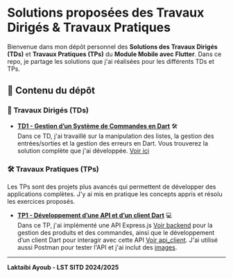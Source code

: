 # Solutions proposées des Travaux Dirigés & Travaux Pratiques

Bienvenue dans mon dépôt personnel des **Solutions des Travaux Dirigés (TDs)** et **Travaux Pratiques (TPs)** du **Module Mobile avec Flutter**. Dans ce repo, je partage les solutions que j'ai réalisées pour les différents TDs et TPs.

## 📂 Contenu du dépôt

### 📌 Travaux Dirigés (TDs)

- **[TD1 - Gestion d’un Système de Commandes en Dart](TD1/TD1.md)** 🛠  
  Dans ce TD, j'ai travaillé sur la manipulation des listes, la gestion des entrées/sorties et la gestion des erreurs en Dart. Vous trouverez la solution complète que j'ai développée. [Voir ici](TD1/Solution)

### 🛠 Travaux Pratiques (TPs)

Les TPs sont des projets plus avancés qui permettent de développer des applications complètes. J'y ai mis en pratique les concepts appris et résolu les exercices proposés.

- **[TP1 - Développement d’une API et d’un client Dart](TP1/TP1.md)** 💻  
  Dans ce TP, j'ai implémenté une API Express.js [Voir backend](TP1/Solution/backend) pour la gestion des produits et des commandes, ainsi que le développement d’un client Dart pour interagir avec cette API [Voir api_client](TP1/Solution/api_client).
  J'ai utilisé aussi Postman pour tester l'API et j'ai inclut des [images](TP1/Solution).

---

**Laktaibi Ayoub - LST SITD 2024/2025**
